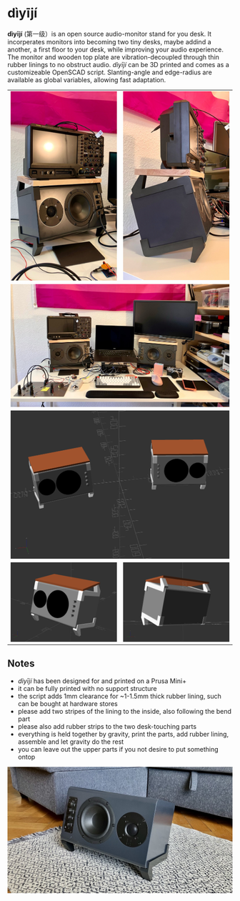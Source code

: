 # dìyījí

**dìyījí** (第一级）is an open source audio-monitor stand for you desk. It incorperates monitors into becoming two tiny desks, maybe addind a another, a first floor to your desk, while improving your audio experience. The monitor and wooden top plate are vibration-decoupled through thin rubber linings to no obstruct audio. *dìyījí* can be 3D printed and comes as a customizeable OpenSCAD script. Slanting-angle and edge-radius are available as global variables, allowing fast adaptation.

<table>
  <tbody>
    <tr>
      <td>
        <img src="images/955a7b841d746bfc.jpg"/>
      </td>
      <td>
        <img src="/images/01b418ecd8236f54.jpg"/>
      </td>
    </tr>
    <tr>
      <td colspan="2">
        <img src="images/96cfdd658ee7931f.jpg"/>
      </td>
    </tr>
    <tr>
      <td colspan="2">
        <img src="images/Screenshot from 2024-05-25 00-38-00.png"/>
      </td>
    </tr>
    <tr>
      <td>
        <img src="images/Screenshot from 2024-05-24 23-43-32.png"/>
      </td>
      <td>
        <img src="images/Screenshot from 2024-05-24 23-45-59.png"/>
      </td>
    </tr>
  </tbody>
</table>

## Notes

- *dìyījí* has been designed for and printed on a Prusa Mini+
- it can be fully printed with no support structure
- the script adds 1mm clearance for ~1-1.5mm thick rubber lining, such can be bought at hardware stores
- please add two stripes of the lining to the inside, also following the bend part
- please also add rubber strips to the two desk-touching parts
- everything is held together by gravity, print the parts, add rubber lining, assemble and let gravity do the rest
- you can leave out the upper parts if you not desire to put something ontop

![](images/IMG_3695.jpg)
